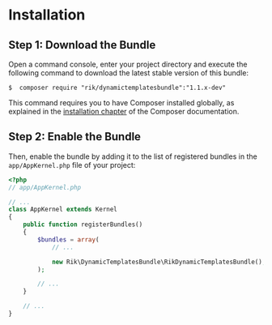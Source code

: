 Installation
============

Step 1: Download the Bundle
---------------------------

Open a command console, enter your project directory and execute the
following command to download the latest stable version of this bundle:

```console
$  composer require "rik/dynamictemplatesbundle":"1.1.x-dev"
```

This command requires you to have Composer installed globally, as explained
in the [installation chapter](https://getcomposer.org/doc/00-intro.md)
of the Composer documentation.

Step 2: Enable the Bundle
-------------------------

Then, enable the bundle by adding it to the list of registered bundles
in the `app/AppKernel.php` file of your project:

```php
<?php
// app/AppKernel.php

// ...
class AppKernel extends Kernel
{
    public function registerBundles()
    {
        $bundles = array(
            // ...

            new Rik\DynamicTemplatesBundle\RikDynamicTemplatesBundle(),
        );

        // ...
    }

    // ...
}